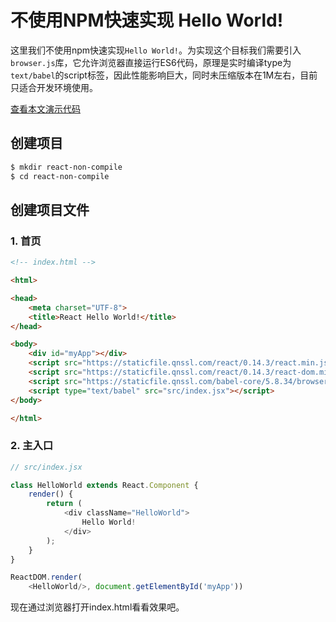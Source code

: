 # 不使用NPM快速实现 Hello World!

这里我们不使用npm快速实现`Hello World!`。为实现这个目标我们需要引入`browser.js`库，它允许浏览器直接运行ES6代码，原理是实时编译type为`text/babel`的script标签，因此性能影响巨大，同时未压缩版本在1M左右，目前只适合开发环境使用。

[查看本文演示代码](samples/react-non-compile)

## 创建项目

```sh
$ mkdir react-non-compile
$ cd react-non-compile
```

## 创建项目文件

### 1. 首页

```html
<!-- index.html -->

<html>

<head>
    <meta charset="UTF-8">
    <title>React Hello World!</title>
</head>

<body>
    <div id="myApp"></div>
    <script src="https://staticfile.qnssl.com/react/0.14.3/react.min.js"></script>
    <script src="https://staticfile.qnssl.com/react/0.14.3/react-dom.min.js"></script>
    <script src="https://staticfile.qnssl.com/babel-core/5.8.34/browser.min.js"></script>
    <script type="text/babel" src="src/index.jsx"></script>
</body>

</html>
```

### 2. 主入口

```JavaScript
// src/index.jsx

class HelloWorld extends React.Component {
    render() {
        return (
            <div className="HelloWorld">
                Hello World!
            </div>
        );
    }
}

ReactDOM.render(
    <HelloWorld/>, document.getElementById('myApp'))
```

现在通过浏览器打开index.html看看效果吧。
